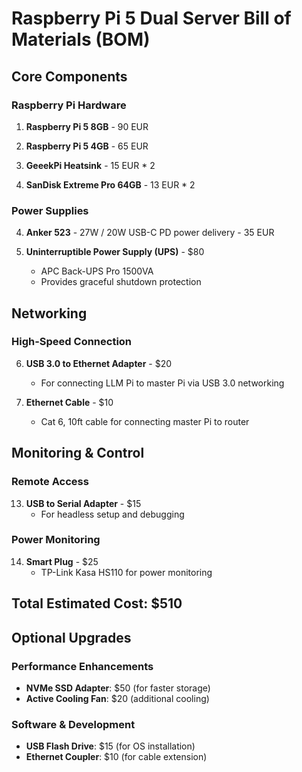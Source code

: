 # Raspberry Pi 5 Dual Server Bill of Materials (BOM)

## Core Components

### Raspberry Pi Hardware
1. **Raspberry Pi 5 8GB** - 90 EUR

1. **Raspberry Pi 5 4GB** - 65 EUR

2. **GeeekPi Heatsink** - 15 EUR * 2

3. **SanDisk Extreme Pro 64GB** - 13 EUR * 2

### Power Supplies
4. **Anker 523** - 27W / 20W USB-C PD power delivery - 35 EUR

5. **Uninterruptible Power Supply (UPS)** - $80
   - APC Back-UPS Pro 1500VA
   - Provides graceful shutdown protection

## Networking

### High-Speed Connection
6. **USB 3.0 to Ethernet Adapter** - $20
   - For connecting LLM Pi to master Pi via USB 3.0 networking

7. **Ethernet Cable** - $10
   - Cat 6, 10ft cable for connecting master Pi to router

## Monitoring & Control

### Remote Access
13. **USB to Serial Adapter** - $15
    - For headless setup and debugging

### Power Monitoring
14. **Smart Plug** - $25
    - TP-Link Kasa HS110 for power monitoring

## Total Estimated Cost: $510

## Optional Upgrades

### Performance Enhancements
- **NVMe SSD Adapter**: $50 (for faster storage)
- **Active Cooling Fan**: $20 (additional cooling)

### Software & Development
- **USB Flash Drive**: $15 (for OS installation)
- **Ethernet Coupler**: $10 (for cable extension)

